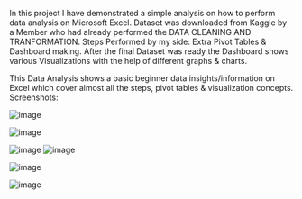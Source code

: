 In this project I have demonstrated a simple analysis on how to perform data analysis on Microsoft Excel. Dataset was downloaded from Kaggle by a Member who had already performed the DATA CLEANING AND TRANFORMATION.
Steps Performed by my side: Extra Pivot Tables & Dashboard making.
After the final Dataset was ready the Dashboard shows various Visualizations with the help of different graphs & charts.

This Data Analysis shows a basic beginner data insights/information on Excel which cover almost all the steps, pivot tables & visualization concepts. Screenshots:

![image](https://user-images.githubusercontent.com/75338936/177626986-1efad8b3-915e-4f57-be54-1db7e3917fcd.png)

![image](https://user-images.githubusercontent.com/75338936/177626463-1c034bbf-cae1-4149-8644-a94987b27a4e.png)

![image](https://user-images.githubusercontent.com/75338936/177626561-4d80ca91-52f7-46d9-9f41-4df89e258ad2.png) ![image](https://user-images.githubusercontent.com/75338936/177626618-8550e318-7895-4b72-9dee-8dbf5e229e7e.png)

![image](https://user-images.githubusercontent.com/75338936/177626664-55c20d89-1a3a-4df8-b5c4-362ac5818e7f.png)

![image](https://user-images.githubusercontent.com/75338936/177626838-6fce4593-57db-4229-98b7-3fa89c1ce3d7.png)

